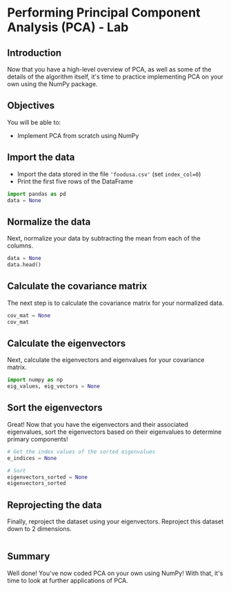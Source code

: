 # Performing Principal Component Analysis (PCA) - Lab

## Introduction

Now that you have a high-level overview of PCA, as well as some of the details of the algorithm itself, it's time to practice implementing PCA on your own using the NumPy package. 

## Objectives

You will be able to:
    
* Implement PCA from scratch using NumPy

## Import the data

- Import the data stored in the file `'foodusa.csv'` (set `index_col=0`)
- Print the first five rows of the DataFrame 


```python
import pandas as pd
data = None


```

## Normalize the data

Next, normalize your data by subtracting the mean from each of the columns.


```python
data = None
data.head()
```

## Calculate the covariance matrix

The next step is to calculate the covariance matrix for your normalized data. 


```python
cov_mat = None
cov_mat
```

## Calculate the eigenvectors

Next, calculate the eigenvectors and eigenvalues for your covariance matrix. 


```python
import numpy as np
eig_values, eig_vectors = None
```

## Sort the eigenvectors 

Great! Now that you have the eigenvectors and their associated eigenvalues, sort the eigenvectors based on their eigenvalues to determine primary components!


```python
# Get the index values of the sorted eigenvalues
e_indices = None

# Sort 
eigenvectors_sorted = None
eigenvectors_sorted
```

## Reprojecting the data

Finally, reproject the dataset using your eigenvectors. Reproject this dataset down to 2 dimensions.


```python

```

## Summary

Well done! You've now coded PCA on your own using NumPy! With that, it's time to look at further applications of PCA.
